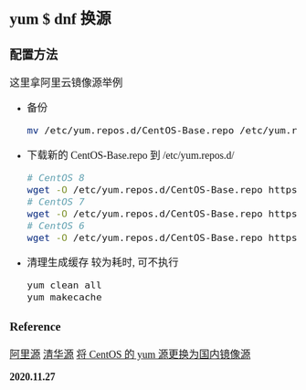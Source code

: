 <font size=4 face='楷体'>

## yum $ dnf 换源

### 配置方法

这里拿阿里云镜像源举例

- 备份
  ```bash
  mv /etc/yum.repos.d/CentOS-Base.repo /etc/yum.repos.d/CentOS-Base.repo.backup
  ```
- 下载新的 CentOS-Base.repo 到 /etc/yum.repos.d/
  ```bash
  # CentOS 8
  wget -O /etc/yum.repos.d/CentOS-Base.repo https://mirrors.aliyun.com/repo/Centos-8.repo
  # CentOS 7
  wget -O /etc/yum.repos.d/CentOS-Base.repo https://mirrors.aliyun.com/repo/Centos-7.repo
  # CentOS 6
  wget -O /etc/yum.repos.d/CentOS-Base.repo https://mirrors.aliyun.com/repo/Centos-6.repo
  ```
- 清理生成缓存
  较为耗时, 可不执行
  ```bash
  yum clean all
  yum makecache
  ```

### Reference

[阿里源](https://developer.aliyun.com/mirror/centos)
[清华源](https://mirrors.tuna.tsinghua.edu.cn/help/centos/)
[将 CentOS 的 yum 源更换为国内镜像源](https://blog.csdn.net/wudinaniya/article/details/105758739)

**2020.11.27**
